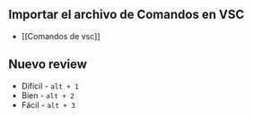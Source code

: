 ## Importar el archivo de Comandos en VSC
+ [[Comandos de vsc]]
## Nuevo review
+ Difícil - `alt + 1`
+ Bien - `alt + 2`
+ Fácil - `alt + 3`

